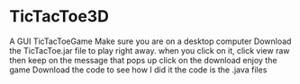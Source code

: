 # TicTacToe3D
A GUI TicTacToeGame
Make sure you are on a desktop computer 
Download the TicTacToe.jar file to play right away.
when you click on it, click view raw
then keep on the message that pops up
click on the download
enjoy the game
Download the code to see how I did it
the code is the .java files
